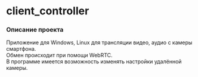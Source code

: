 # client_controller

### Описание проекта
Приложение для Windows, Linux для трансляции видео, аудио с камеры смартфона.    
Обмен происходит при помощи WebRTC.  
В программе имеется возможность изменять настройки удалённой камеры.
